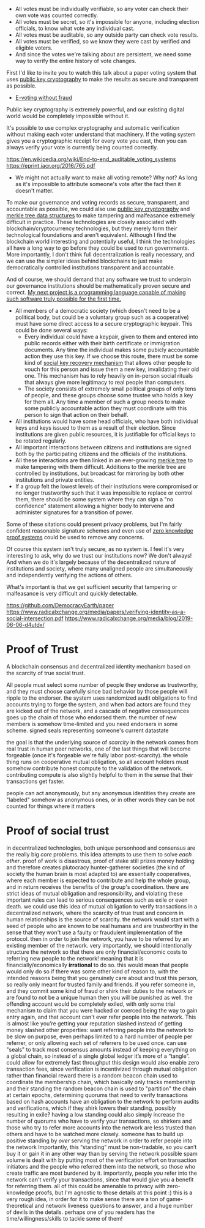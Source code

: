 - All votes must be individually verifiable, so any voter can check their own vote was counted correctly.
- All votes must be secret, so it's impossible for anyone, including election officials, to know what vote any individual cast.
- All votes must be auditable, so any outside party can check vote results.
- All votes must be verified, so we know they were cast by verified and eligible voters.
- And since the votes we're talking about are persistent, we need some way to verify the entire history of vote changes.



First I'd like to invite you to watch this talk about a paper voting system that uses [public key cryptography](https://en.wikipedia.org/wiki/Public-key_cryptography) to make the results as secure and transparent as possible.

- [E-voting without fraud](https://www.ted.com/talks/david_bismark_e_voting_without_fraud/)

Public key cryptography is extremely powerful, and our existing digital world would be completely impossible without it.

It's possible to use complex cryptography and automatic verification without making each voter understand that machinery. If the voting system gives you a cryptographic receipt for every vote you cast, then you can always verify your vote is currently being counted correctly.


https://en.wikipedia.org/wiki/End-to-end_auditable_voting_systems
https://eprint.iacr.org/2016/765.pdf


- We might not actually want to make all voting remote? Why not? As long as it's impossible to attribute someone's vote after the fact then it doesn't matter.


To make our governance and voting records as secure, transparent, and accountable as possible, we could also use [public key cryptography]() and [merkle tree data structures](https://en.wikipedia.org/wiki/Merkle_tree) to make tampering and malfeasance extremely difficult in practice. These technologies are closely associated with blockchain/cryptocurrency technologies, but they merely form their technological foundations and aren't equivalent. Although I find the blockchain world interesting and potentially useful, I think the technologies all have a long way to go before they could be used to run governments. More importantly, I don't think full decentralization is really necessary, and we can use the simpler ideas behind blockchains to just make democratically controlled institutions transparent and accountable.

And of course, we should demand that any software we trust to underpin our governance institutions should be mathematically proven secure and correct. [My next project is a programming language capable of making such software truly possible for the first time.](TODO)



- All members of a democratic society (which doesn't need to be a political body, but could be a voluntary group such as a cooperative) must have some direct access to a secure cryptographic keypair. This could be done several ways:
  - Every individual could have a keypair, given to them and entered into public records either with their birth certificate or immigration documents. Any time the individual makes some pubicly accountable action they use this key. If we choose this route, there must be some kind of [social key recovery mechanism](https://vitalik.ca/general/2021/01/11/recovery.html) that allows other people to vouch for this person and issue them a new key, invalidating their old one. This mechanism has to rely heavily on in-person social rituals that always give more legitimacy to real people than computers.
  - The society consists of extremely small political groups of only tens of people, and these groups choose some trustee who holds a key for them all. Any time a member of such a group needs to make some publicly accountable action they must coordinate with this person to sign that action on their behalf.
- All institutions would have some head officials, who have both individual keys and keys issued to them as a result of their election. Since institutions are given public resources, it is justifiable for official keys to be rotated regularly.
- All important interactions between citizens and institutions are signed both by the participating citizens and the officials of the institutions.
- All these interactions are then linked in an ever-growing [merkle tree](https://en.wikipedia.org/wiki/Merkle_tree) to make tampering with them difficult. Additions to the merkle tree are controlled by institutions, but broadcast for mirroring by both other institutions and private entities.
- If a group felt the lowest levels of their institutions were compromised or no longer trustworthy such that it was impossible to replace or control them, there should be some system where they can sign a "no confidence" statement allowing a higher body to intervene and administer signatures for a transition of power.

Some of these sitations could present privacy problems, but I'm fairly confident reasonable signature schemes and even use of [zero knowledge proof systems](https://en.wikipedia.org/wiki/Zero-knowledge_proof) could be used to remove any concerns.

Of course this system isn't truly secure, as no system is. I feel it's very interesting to ask, why do we trust our institutions now? We don't always! And when we do it's largely because of the decentralized nature of institutions and society, where many unaligned people are simultaneously and independently verifying the actions of others.

What's important is that we get sufficient security that tampering or malfeasance is very difficult and quickly detectable.




https://github.com/DemocracyEarth/paper
https://www.radicalxchange.org/media/papers/verifying-identity-as-a-social-intersection.pdf
https://www.radicalxchange.org/media/blog/2019-06-06-d4utdx/












# Proof of Trust
A blockchain consensus and decentralized identity mechanism based on the scarcity of true social trust.

All people must select some number of people they endorse as trustworthy, and they must choose carefully since bad behavior by those people will ripple to the endorser.
the system uses randomized audit obligations to find accounts trying to forge the system, and when bad actors are found they are kicked out of the network, and a cascade of negative consequences goes up the chain of those who endorsed them.
the number of new members is somehow time-limited and you need endorsers in some scheme.
signed seals representing someone's current datastate

the goal is that the underlying source of *scarcity* in the network comes from real trust in human peer networks, one of the last things that will become forgeable (once it's forgeable we're fully labor post-scarcity). the whole thing runs on cooperative mutual obligation, so all account holders must somehow contribute honest compute to the validation of the network. contributing compute is also slightly helpful to them in the sense that their transactions get faster.

people can act anonymously, but any anonymous identities they create are "labeled" somehow as anonymous ones, or in other words they can be not counted for things where it matters




# Proof of social trust

in decentralized technologies, both unique personhood and consensus are the really big *core* problems. this idea attempts to use them to solve *each other*. proof of work is disastrous, proof of stake still prizes money holding and therefore creates plutocracy
hunter-gatherer societies (the kind of society the human brain is most adapted to) are essentially cooperatives, where each member is expected to contribute and help the whole group, and in return receives the benefits of the group's coordination. there are strict ideas of mutual obligation and responsibility, and violating these important rules can lead to serious consequences such as exile or even death.
we could use this idea of mutual obligation to verify transactions in a decentralized network, where the scarcity of true trust and concern in human relationships is the source of scarcity.
the network would start with a seed of people who are known to be real humans and are trustworthy in the sense that they won't use a faulty or fraudulent implementation of the protocol. then in order to join the network, you have to be referred by an existing member of the network.
very importantly, we should intentionally structure the network so that there are only financial/economic costs to referring new people to the network! meaning that it is financially/economically **irrational** to do so. this would mean that people would only do so if there was some other kind of reason to, with the intended reasons being that you genuinely care about and trust this person, so really only meant for trusted family and friends.
if you refer someone in, and they commit some kind of fraud or shirk their duties to the network or are found to not be a unique human then you will be punished as well. the offending account would be completely exiled, with only some trial mechanism to claim that you were hacked or coerced being the way to gain entry again, and that account can't ever refer people into the network. This is almost like you’re getting your reputation slashed instead of getting money slashed
other properties:
want referring people into the network to be slow on purpose, even perhaps limited to a hard number of people per referrer, or only allowing each set of referrers to be used once.
can use "seals" to track most consensus amounts instead of keeping everything on a global chain, so instead of a single global ledger it’s more of a “tangle”. could allow for extremely fast throughput
this design would also enable zero transaction fees, since verification is incentivized through mutual obligation rather than financial reward
there is a random beacon chain used to coordinate the membership chain, which basically only tracks membership and their standing
the random beacon chain is used to "partition" the chain at certain epochs, determining quorums that need to verify transactions based on hash
accounts have an obligation to the network to perform audits and verifications, which if they shirk lowers their standing, possibly resulting in exile?
having a low standing could also simply increase the number of quorums who have to verify your transactions, so shirkers and those who try to refer more accounts into the network are less trusted than others and have to be watched more closely.
someone has to build up positive standing by *over* serving the network in order to refer people into the network
Importantly, this “standing” must be non-tradable, so you can’t buy it or gain it in any other way than by serving the network
possible spam volume is dealt with by putting most of the verification effort on transaction initiators and the people who referred them into the network, so those who create traffic are most burdened by it. importantly, people *you* refer into the network can't verify your transactions, since that would give you a benefit for referring them.
all of this could be amenable to privacy with zero-knowledge proofs, but I'm agnostic to those details at this point :)
this is a very rough idea, in order for it to make sense there are a ton of game-theoretical and network liveness questions to answer, and a huge number of devils in the details. perhaps one of you readers has the time/willingness/skills to tackle some of them!
